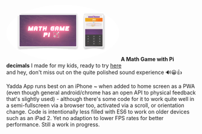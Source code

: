 <a target='_blank' href='https://essingen123.github.io/mg'><img border=0 src="https://github.com/essingen123/mg/blob/main/mathgame-animated2-gif.gif?raw=true" height="auto" width="300" style=border-radius:50%></a>
<span align="center" style=text-align:center;border-radius:50%>
 <b>A Math Game with Pi decimals</b> I made for my kids, ready to try <a target="_blank" href='https://essingen123.github.io/mg'>here</a><br /> and hey, don't miss out on the quite polished sound experience 🔊😀👍 </span>

Yadda
App runs best on an iPhone ~ when added to home screen as a PWA (even though general android/chrome has an open API to physical feedback that's slightly used) - although there's some code for it to work quite well in a semi-fullscreen via a browser too, activated via a scroll, or orientation change. Code is intentionally less filled with ES6 to work on older devices such as an iPad 2. Yet no adaption to lower FPS rates for better performance. Still a work in progress. 
  
